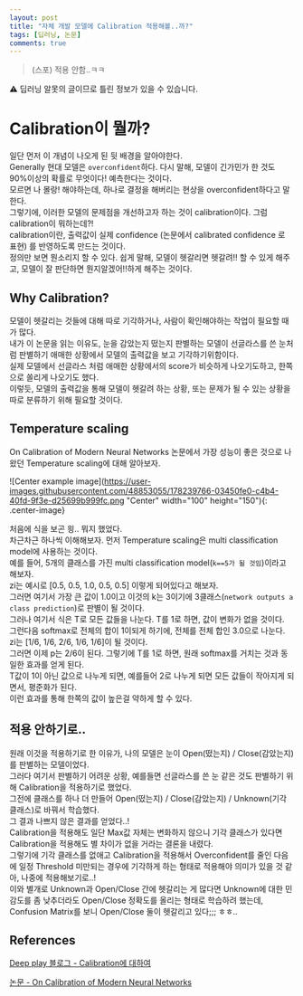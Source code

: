 ```yaml
---
layout: post
title: "자체 개발 모델에 Calibration 적용해볼..까?"
tags: [딥러닝, 논문]
comments: true
---
```


> (스포) 적용 안함..ㅋㅋ  

⚠ 딥러닝 알못의 글이므로 틀린 정보가 있을 수 있습니다.  

# Calibration이 뭘까?

일단 먼저 이 개념이 나오게 된 뒷 배경을 알아야한다.   
Generally 현대 모델은 `overconfident`하다. 다시 말해, 모델이 긴가민가 한 것도 90%이상의 확률로 무엇이다! 예측한다는 것이다.  
모르면 나 몰랑! 해야하는데, 하나로 결정을 해버리는 현상을 overconfident하다고 말한다.    
그렇기에, 이러한 모델의 문제점을 개선하고자 하는 것이 calibration이다. 
그럼 calibration이 뭐하는데?!   
calibration이란, 출력값이 실제 confidence (논문에서 calibrated confidence 로 표현) 를 반영하도록 만드는 것이다.  
정의만 보면 뭔소리지 할 수 있다. 쉽게 말해, 모델이 헷갈리면 헷갈려!! 할 수 있게 해주고, 모델이 잘 판단하면 뭔지알겠어!!하게 해주는 것이다.  


## Why Calibration?

모델이 헷갈리는 것들에 대해 따로 기각하거나, 사람이 확인해야하는 작업이 필요할 때가 많다.  
내가 이 논문을 읽는 이유도, 눈을 감았는지 떴는지 판별하는 모델이 선글라스를 쓴 눈처럼 판별하기 애매한 상황에서 모델의 출력값을 보고 기각하기위함이다.  
실제 모델에서 선글라스 처럼 애매한 상황에서의 score가 비슷하게 나오기도하고, 한쪽으로 쏠리게 나오기도 했다.  
이렇듯, 모델의 출력값을 통해 모델이 헷갈려 하는 상황, 또는 문제가 될 수 있는 상황을 따로 분류하기 위해 필요할 것이다.   


## Temperature scaling

On Calibration of Modern Neural Networks 논문에서 가장 성능이 좋은 것으로 나왔던 Temperature scaling에 대해 알아보자.    

![Center example image](https://user-images.githubusercontent.com/48853055/178239766-03450fe0-c4b4-40fd-9f3e-d25699b999fc.png "Center" width="100" height="150"){: .center-image} 

처음에 식을 보곤 읭.. 뭐지 했었다.  
차근차근 하나씩 이해해보자. 먼저 Temperature scaling은 multi classification model에 사용하는 것이다.  
예를 들어, 5개의 클래스를 가진 multi classification model(`k==5가 될 것임`)이라고 해보자.  
zi는 예시로 [0.5, 0.5, 1.0, 0.5, 0.5] 이렇게 되어있다고 해보자.  
그러면 여기서 가장 큰 값이 1.0이고 이것의 k는 3이기에 3클래스(`network outputs a class prediction`)로 판별이 될 것이다.  
그러나 여기서 식은 T로 모든 값들을 나눈다. T를 1로 하면, 값이 변화가 없을 것이다.  
그런다음 softmax로 전체의 합이 1이되게 하기에, 전체를 전체 합인 3.0으로 나눈다.  
zi는 [1/6, 1/6, 2/6, 1/6, 1/6]이 될 것이다.  
그러면 이제 p는 2/6이 된다. 그렇기에 T를 1로 하면, 원래 softmax를 거치는 것과 동일한 효과를 얻게 된다.  
T값이 1이 아닌 값으로 나누게 되면, 예를들어 2로 나누게 되면 모든 값들이 작아지게 되면서, 평준화가 된다.  
이런 효과를 통해 한쪽의 값이 높은걸 약하게 할 수 있다.      

## 적용 안하기로.. 

원래 이것을 적용하기로 한 이유가, 나의 모델은 눈이 Open(떴는지) / Close(감았는지)를 판별하는 모델이었다.  
그러다 여기서 판별하기 어려운 상황, 예를들면 선글라스를 쓴 눈 같은 것도 판별하기 위해 Calibration을 적용하기로 했었다.  
그전에 클래스를 하나 더 만들어 Open(떴는지) / Close(감았는지) / Unknown(기각 클래스)로 바꿔서 학습했다.    
그 결과 나쁘지 않은 결과를 얻었다..!    
Calibration을 적용해도 일단 Max값 자체는 변화하지 않으니 기각 클래스가 있다면 Calibration을 적용해도 별 차이가 없을 거라는 결론을 내렸다.  
그렇기에 기각 클래스를 없애고 Calibration을 적용해서 Overconfident를 줄인 다음에 일정 Threshold 미만되는 경우에 기각하게 하는 형태로 적용해야 의미가 있을 것 같아, 나중에 적용해보기로..!    
이와 별개로 Unknown과 Open/Close 간에 헷갈리는 게 많다면 Unknown에 대한 민감도를 좀 낮추더라도 Open/Close 정확도를 올리는 형태로 학습하려 했는데, Confusion Matrix를 보니 Open/Close 둘이 헷갈리고 있다;;; ㅎㅎ..   


## References

[Deep play 블로그 - Calibration에 대하여](https://3months.tistory.com/490)

[논문 - On Calibration of Modern Neural Networks](https://arxiv.org/pdf/1706.04599.pdf)
